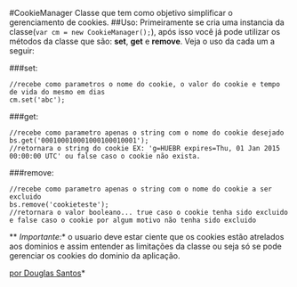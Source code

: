 #CookieManager
Classe que tem como objetivo simplificar o gerenciamento de cookies.
##Uso:
Primeiramente se cria uma instancia da classe(```var cm = new CookieManager();```), após isso você já pode utilizar os métodos da classe que são: **set**, **get** e **remove**. Veja o uso da cada um a seguir: 

###set:
```
//recebe como parametros o nome do cookie, o valor do cookie e tempo de vida do mesmo em dias
cm.set('abc');
```

###get:
```
//recebe como parametro apenas o string com o nome do cookie desejado
bs.get('000100010001000100010001');
//retornara o string do cookie EX: 'g=HUEBR expires=Thu, 01 Jan 2015 00:00:00 UTC' ou false caso o cookie não exista.
```

###remove:
```
//recebe como parametro apenas o string com o nome do cookie a ser excluido
bs.remove('cookieteste');
//retornara o valor booleano... true caso o cookie tenha sido excluido e false caso o cookie por algum motivo não tenha sido excluido 
```


** *Importante:**
o usuario deve estar ciente que os cookies estão atrelados aos dominios e assim entender as limitações da classe ou seja só se pode gerenciar os cookies do dominio da aplicação.

[por Douglas Santos](http://douglas.com.br)*
